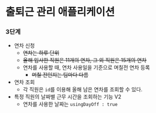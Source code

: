 # 출퇴근 관리 애플리케이션
### 3단계
- 연차 신청
    - ~~연차는 하루 단위~~
    - ~~올해 입사한 직원은 11개의 연차, 그 외 직원은 15개의 연차~~
    - 연차를 사용할 때, 연차 사용일을 기준으로 며칠전 연차 등록
      - ~~며칠 전인지는 팀마다 다름~~
- 연차 조회
  - 각 직원은 `id`를 이용해 올해 남은 연차를 조회할 수 있다.
- 특정 직원의 날짜별 근무 시간을 조회하는 기능 V2
  - 연차를 사용한 날짜는 `usingDayOff : true`
